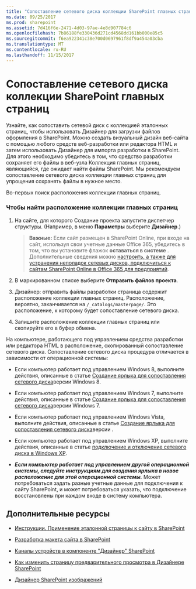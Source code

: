 ```yaml
---
title: "Сопоставление сетевого диска коллекции SharePoint главных страниц"
ms.date: 09/25/2017
ms.prod: sharepoint
ms.assetid: 7d416f6e-2471-4d03-97ae-4e8d907784c6
ms.openlocfilehash: 7b86188fe330436d271cd4568dd161bb000e85c5
ms.sourcegitcommit: f6ea922341c38e700d0697961f8df9a454a03cba
ms.translationtype: MT
ms.contentlocale: ru-RU
ms.lasthandoff: 11/15/2017
---
```

# <a name="map-a-network-drive-to-the-sharepoint-master-page-gallery"></a>Сопоставление сетевого диска коллекции SharePoint главных страниц

Узнайте, как сопоставить сетевой диск с коллекцией эталонных страниц, чтобы использовать Дизайнер для загрузки файлов оформления в SharePoint.
Можно создать визуальный дизайн веб-сайта с помощью любого средств веб-разработки или редактора HTML и затем использовать Дизайнер для импорта разработки в SharePoint. Для этого необходимо убедитесь в том, что средство разработки сохраняет его файлы в веб-узла Коллекция главных страниц, являющийся, где ожидает найти файлы SharePoint. Мы рекомендуем сопоставление сетевого диска коллекции главных страниц для упрощения сохранять файлы в нужное место.
  
    
    

Во-первых поиск расположения коллекции главных страниц.
### <a name="to-find-the-location-of-the-master-page-gallery"></a>Чтобы найти расположение коллекции главных страниц


1. На сайте, для которого Создание проекта запустите диспетчер структуры. (Например, в меню **Параметры** выберите **Дизайнер**.)
    
    > **Важные:** Если сайт размещен в SharePoint Online, при входе на сайт, используя свои учетные данные Office 365, убедитесь в том, что вы установите флажок **оставаться в системе** . Дополнительные сведения можно [настроить, а также для устранения неполадок сетевых дисков, подключиться к сайтам SharePoint Online в Office 365 для предприятий](http://support.microsoft.com/kb/2616712). 
2. В маркированном списке выберите **Отправить файлов проекта**.
    
  
3. Дизайнер: отправить файлы разработки страница содержит расположение коллекции главных страниц. Расположение, вероятно, заканчивается на  `/_catalogs/masterpage/`. Это расположение, к которому будет сопоставление сетевого диска.
    
  
4. Запишите расположение коллекции главных страниц или скопируйте его в буфер обмена.
    
  
На компьютере, работающего под управлением средства разработки или редактора HTML в расположение, скопированный сопоставление сетевого диска. Сопоставление сетевого диска процедура отличается в зависимости от операционной системы:
- Если компьютер работает под управлением Windows 8, выполните действия, описанные в статье  [Создание ярлыка для сопоставления сетевого диска](http://windows.microsoft.com/en-us/windows-8/create-shortcut-to-map-network-drive)версии Windows 8.
    
  
- Если компьютер работает под управлением Windows 7, выполните действия, описанные в статье  [Создание ярлыка для сопоставления сетевого диска](http://windows.microsoft.com/en-US/windows7/Create-a-shortcut-to-map-a-network-drive)версии Windows 7.
    
  
- Если компьютер работает под управлением Windows Vista, выполните действия, описанные в статье  [Создание ярлыка для сопоставления сетевого диска](http://windows.microsoft.com/en-US/windows-vista/Create-a-shortcut-to-map-a-network-drive)версии .
    
  
- Если компьютер работает под управлением Windows XP, выполните действия, описанные в статье  [подключение и отключение сетевого диска в Windows XP](http://support.microsoft.com/kb/308582).
    
  
- ***Если компьютер работает под управлением другой операционной системы, следуйте инструкциям для создания ярлыка в новое расположение для этой операционной системы.*** Может потребоваться задать разные учетные данные для подключения к сайту SharePoint, и может потребоваться указать, что подключение восстановлены при каждом входе в систему компьютера.
    
  

## <a name="additional-resources"></a>Дополнительные ресурсы
<a name="bk_addresources"> </a>


-  [Инструкции. Применение эталонной страницы к сайту в SharePoint](how-to-apply-a-master-page-to-a-site-in-sharepoint.md)
    
  
-  [Разработка макета сайта в SharePoint](develop-the-site-design-in-sharepoint.md)
    
  
-  [Каналы устройств в компоненте "Дизайнер" SharePoint](sharepoint-design-manager-device-channels.md)
    
  
-  [Как изменить страницу предварительного просмотра в Дизайнере SharePoint](how-to-change-the-preview-page-in-sharepoint-design-manager.md)
    
  
-  [Дизайнер SharePoint изображений](sharepoint-design-manager-image-renditions.md)
    
  

